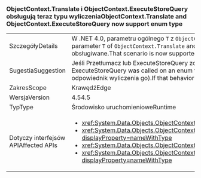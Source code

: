### <a name="objectcontexttranslate-and-objectcontextexecutestorequery-now-support-enum-type"></a><span data-ttu-id="f573a-101">ObjectContext.Translate i ObjectContext.ExecuteStoreQuery obsługują teraz typu wyliczenia</span><span class="sxs-lookup"><span data-stu-id="f573a-101">ObjectContext.Translate and ObjectContext.ExecuteStoreQuery now support enum type</span></span>

|   |   |
|---|---|
|<span data-ttu-id="f573a-102">Szczegóły</span><span class="sxs-lookup"><span data-stu-id="f573a-102">Details</span></span>|<span data-ttu-id="f573a-103">W .NET 4.0, parametru ogólnego <code>T</code> z <code>ObjectContext.Translate</code> i <code>ObjectContext.ExecuteStoreQuery</code> metody może nie być wyliczeniem.</span><span class="sxs-lookup"><span data-stu-id="f573a-103">In .NET 4.0, the generic parameter <code>T</code> of <code>ObjectContext.Translate</code> and <code>ObjectContext.ExecuteStoreQuery</code> methods could not be an enum.</span></span> <span data-ttu-id="f573a-104">W tym scenariuszu jest teraz obsługiwane.</span><span class="sxs-lookup"><span data-stu-id="f573a-104">That scenario is now supported.</span></span>|
|<span data-ttu-id="f573a-105">Sugestia</span><span class="sxs-lookup"><span data-stu-id="f573a-105">Suggestion</span></span>|<span data-ttu-id="f573a-106">Jeśli Przetłumacz lub ExecuteStoreQuery została wywołana dla typu wyliczeniowego w programie .NET 4.0, "0" została zwrócona.</span><span class="sxs-lookup"><span data-stu-id="f573a-106">If Translate or ExecuteStoreQuery was called on an enum type in .NET 4.0, '0' was returned.</span></span> <span data-ttu-id="f573a-107">Jeśli to zachowanie pożądane, wywołań ma być zastąpiona stała 0 (lub odpowiednik wyliczenia go).</span><span class="sxs-lookup"><span data-stu-id="f573a-107">If that behavior was desirable, the calls should be replaced with a constant 0 (or the enum equivalent of it).</span></span>|
|<span data-ttu-id="f573a-108">Zakres</span><span class="sxs-lookup"><span data-stu-id="f573a-108">Scope</span></span>|<span data-ttu-id="f573a-109">Krawędź</span><span class="sxs-lookup"><span data-stu-id="f573a-109">Edge</span></span>|
|<span data-ttu-id="f573a-110">Wersja</span><span class="sxs-lookup"><span data-stu-id="f573a-110">Version</span></span>|<span data-ttu-id="f573a-111">4.5</span><span class="sxs-lookup"><span data-stu-id="f573a-111">4.5</span></span>|
|<span data-ttu-id="f573a-112">Typ</span><span class="sxs-lookup"><span data-stu-id="f573a-112">Type</span></span>|<span data-ttu-id="f573a-113">Środowisko uruchomieniowe</span><span class="sxs-lookup"><span data-stu-id="f573a-113">Runtime</span></span>|
|<span data-ttu-id="f573a-114">Dotyczy interfejsów API</span><span class="sxs-lookup"><span data-stu-id="f573a-114">Affected APIs</span></span>|<ul><li><xref:System.Data.Objects.ObjectContext.Translate%60%601(System.Data.Common.DbDataReader)?displayProperty=nameWithType></li><li><xref:System.Data.Objects.ObjectContext.Translate%60%601(System.Data.Common.DbDataReader,System.String,System.Data.Objects.MergeOption)?displayProperty=nameWithType></li><li><xref:System.Data.Objects.ObjectContext.ExecuteStoreQuery%60%601(System.String,System.Object[])?displayProperty=nameWithType></li><li><xref:System.Data.Objects.ObjectContext.ExecuteStoreQuery%60%601(System.String,System.String,System.Data.Objects.MergeOption,System.Object[])?displayProperty=nameWithType></li></ul>|

